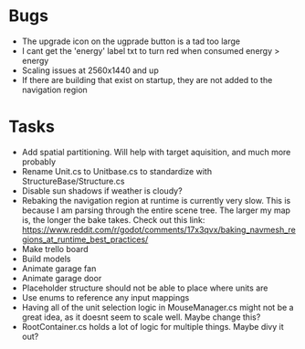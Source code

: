 # Bugs
- The upgrade icon on the ugprade button is a tad too large
- I cant get the 'energy' label txt to turn red when consumed energy > energy
- Scaling issues at 2560x1440 and up
- If there are building that exist on startup, they are not added to the navigation region

# Tasks
- Add spatial partitioning. Will help with target aquisition, and much more probably
- Rename Unit.cs to Unitbase.cs to standardize with StructureBase/Structure.cs
- Disable sun shadows if weather is cloudy?
- Rebaking the navigation region at runtime is currently very slow. This is because I am parsing through the entire scene tree. The larger my map is, the longer the bake takes. Check out this link: https://www.reddit.com/r/godot/comments/17x3qvx/baking_navmesh_regions_at_runtime_best_practices/
- Make trello board
- Build models
- Animate garage fan
- Animate garage door
- Placeholder structure should not be able to place where units are
- Use enums to reference any input mappings
- Having all of the unit selection logic in MouseManager.cs might not be a great idea, as it doesnt seem to scale well. Maybe change this?
- RootContainer.cs holds a lot of logic for multiple things. Maybe divy it out?

